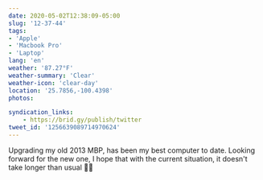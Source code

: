 ```yaml
---
date: 2020-05-02T12:38:09-05:00
slug: '12-37-44'
tags:
- 'Apple'
- 'Macbook Pro'
- 'Laptop'
lang: 'en'
weather: '87.27°F'
weather-summary: 'Clear'
weather-icon: 'clear-day'
location: '25.7856,-100.4398'
photos:

syndication_links:
    - https://brid.gy/publish/twitter
tweet_id: '1256639089714970624'
---
```

Upgrading my old 2013 MBP, has been my best computer to date. Looking forward for the new one, I hope that with the current situation, it doesn't take longer than usual 🤞🏼

  